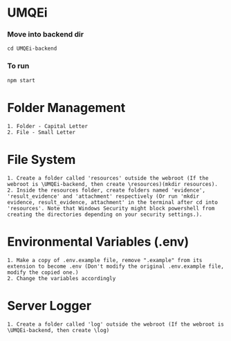 # UMQEi
 
### Move into backend dir
```
cd UMQEi-backend
```
### To run
```
npm start
```

# Folder Management

```
1. Folder - Capital Letter
2. File - Small Letter
```

# File System
```
1. Create a folder called 'resources' outside the webroot (If the webroot is \UMQEi-backend, then create \resources)(mkdir resources).
2. Inside the resources folder, create folders named 'evidence', 'result_evidence' and 'attachment' respectively (Or run 'mkdir evidence, result_evidence, attachment' in the terminal after cd into 'resources'. Note that Windows Security might block powershell from creating the directories depending on your security settings.).
```

# Environmental Variables (.env)
```
1. Make a copy of .env.example file, remove ".example" from its extension to become .env (Don't modify the original .env.example file, modify the copied one.)
2. Change the variables accordingly

```

# Server Logger
```
1. Create a folder called 'log' outside the webroot (If the webroot is \UMQEi-backend, then create \log)
```